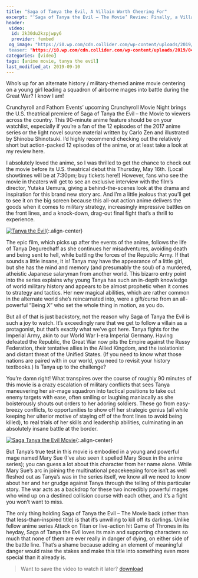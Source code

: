 ```yaml
---
title: "Saga of Tanya the Evil, A Villain Worth Cheering For"
excerpt: "‘Saga of Tanya the Evil – The Movie’ Review: Finally, a Villain Worth Rooting For"
header:
 video:
  id: 2k30du2kzpjwpy6
  provider: fembed
 og_image: "https://i0.wp.com/cdn.collider.com/wp-content/uploads/2019/04/saga-of-tanya-the-evil-movie.jpg
 teaser: "https://i0.wp.com/cdn.collider.com/wp-content/uploads/2019/04/saga-of-tanya-the-evil-movie.jpg?resize=460,320
categories: [video]
tags: [anime movie, tanya the evil]
last_modified_at: 2019-09-10
---
```


Who’s up for an alternate history / military-themed anime movie centering on a young girl leading a squadron of airborne mages into battle during the Great War? I know I am!

Crunchyroll and Fathom Events’ upcoming Crunchyroll Movie Night brings the U.S. theatrical premiere of Saga of Tanya the Evil – the Movie to viewers across the country. This 90-minute anime feature should be on your watchlist, especially if you’re a fan of the 12 episodes of the 2017 anime series or the light novel source material written by Carlo Zen and illustrated by Shinobu Shinotsuki. I’d highly recommend checking out the relatively short but action-packed 12 episodes of the anime, or at least take a look at my review here.

I absolutely loved the anime, so I was thrilled to get the chance to check out the movie before its U.S. theatrical debut this Thursday, May 16th. (Local showtimes will be at 7:30pm; buy tickets here!) However, fans who see the movie in theaters will get to see an exclusive interview with the film’s director, Yutaka Uemura, giving a behind-the-scenes look at the drama and inspiration for this brand new story arc. And I’m a little jealous that you’ll get to see it on the big screen because this all-out action anime delivers the goods when it comes to military strategy, increasingly impressive battles on the front lines, and a knock-down, drag-out final fight that’s a thrill to experience.

[![Tanya the Evil](http://cdn.collider.com/wp-content/uploads/2019/04/saga-of-tanya-the-evil-movie-900x600.jpg)](http://cdn.collider.com/wp-content/uploads/2019/04/saga-of-tanya-the-evil-movie-900x600.jpg){:.align-center}

The epic film, which picks up after the events of the anime, follows the life of Tanya Degurechaff as she continues her misadventures, avoiding death and being sent to hell, while battling the forces of the Republic Army. If that sounds a little insane, it is! Tanya may have the appearance of a little girl, but she has the mind and memory (and presumably the soul) of a murdered, atheistic Japanese salaryman from another world. This bizarro entry point into the series explains why young Tanya has such an in-depth knowledge of world military history and appears to be almost prophetic when it comes to strategy and tactics. Her new magical abilities, which are rather common in the alternate world she’s reincarnated into, were a gift/curse from an all-powerful “Being X” who set the whole thing in motion, as you do.

But all of that is just backstory, not the reason why Saga of Tanya the Evil is such a joy to watch. It’s exceedingly rare that we get to follow a villain as a protagonist, but that’s exactly what we’ve got here. Tanya fights for the Imperial Army, akin to our World War I-era Imperial Germany. Having defeated the Republic, the Great War now pits the Empire against the Russy Federation, their tentative allies in the Allied Kingdom, and the isolationist and distant threat of the Unified States. (If you need to know what those nations are paired with in our world, you need to revisit your history textbooks.) Is Tanya up to the challenge?

You’re damn right! What transpires over the course of roughly 90 minutes of this movie is a crazy escalation of military conflicts that sees Tanya maneuvering her air-mage squadron into tactical positions to take out enemy targets with ease, often smiling or laughing maniacally as she boisterously shouts out orders to her adoring soldiers. These go from easy-breezy conflicts, to opportunities to show off her strategic genius (all while keeping her ulterior motive of staying off of the front lines to avoid being killed), to real trials of her skills and leadership abilities, culminating in an absolutely insane battle at the border.

[![Saga Tanya the Evil Movie](http://cdn.collider.com/wp-content/uploads/2019/05/saga-of-tanya-the-evil-movie.jpg)](http://cdn.collider.com/wp-content/uploads/2019/05/saga-of-tanya-the-evil-movie.jpg){:.align-center}

But Tanya’s true test in this movie is embodied in a young and powerful mage named Mary Sue (I’ve also seen it spelled Mary Sioux in the anime series); you can guess a lot about this character from her name alone. While Mary Sue’s arc in joining the multinational peacekeeping force isn’t as well fleshed out as Tanya’s was in the series itself, we know all we need to know about her and her grudge against Tanya through the telling of this particular story. The war acts as a backdrop for these two incredibly powerful mages who wind up on a destined collision course with each other, and it’s a fight you won’t want to miss.

The only thing holding Saga of Tanya the Evil – The Movie back (other than that less-than-inspired title) is that it’s unwilling to kill off its darlings. Unlike fellow anime series Attack on Titan or live-action hit Game of Thrones in its heyday, Saga of Tanya the Evil loves its main and supporting characters so much that none of them are ever really in danger of dying, on either side of the battle line. That’s a shame because adding an element of meaningful danger would raise the stakes and make this title into something even more special than it already is.

> Want to save the video to watch it later? [download](https://www.fembed.com/f/2k30du2kzpjwpy6)
